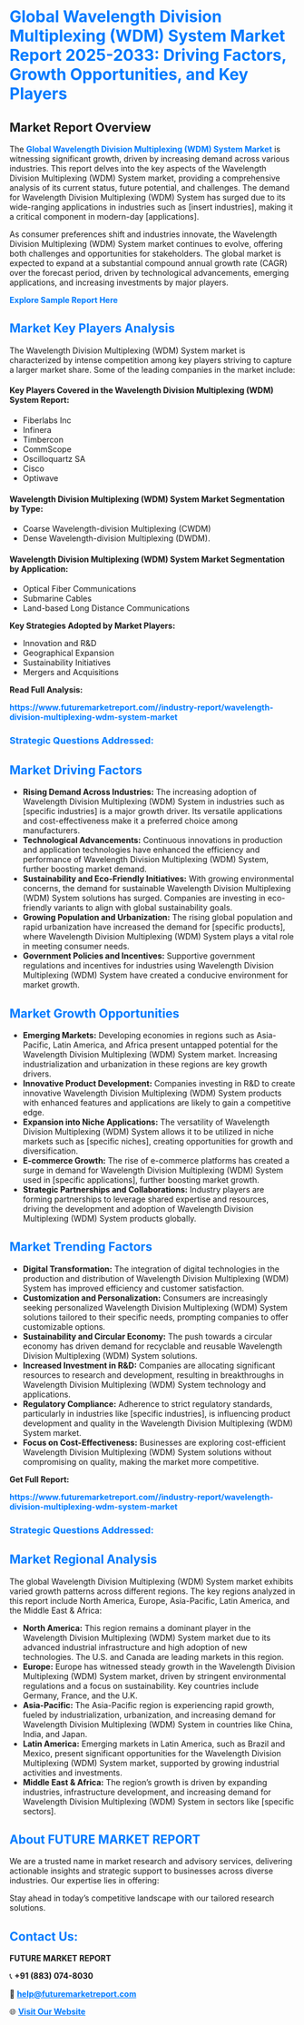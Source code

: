 <h1 style="color: #007BFF;">Global Wavelength Division Multiplexing (WDM) System Market Report 2025-2033: Driving Factors, Growth Opportunities, and Key Players</h1>

<section id="overview">
<h2>Market Report Overview</h2>
<p>The <a href="https://www.futuremarketreport.com//industry-report/wavelength-division-multiplexing-wdm-system-market" style="color: #007BFF; text-decoration: none;"><strong>Global Wavelength Division Multiplexing (WDM) System Market</strong></a> is witnessing significant growth, driven by increasing demand across various industries. This report delves into the key aspects of the Wavelength Division Multiplexing (WDM) System market, providing a comprehensive analysis of its current status, future potential, and challenges. The demand for Wavelength Division Multiplexing (WDM) System has surged due to its wide-ranging applications in industries such as [insert industries], making it a critical component in modern-day [applications].</p>
<p>As consumer preferences shift and industries innovate, the Wavelength Division Multiplexing (WDM) System market continues to evolve, offering both challenges and opportunities for stakeholders. The global market is expected to expand at a substantial compound annual growth rate (CAGR) over the forecast period, driven by technological advancements, emerging applications, and increasing investments by major players.</p>
</section>

<section id="overview">
<p><a href="https://www.futuremarketreport.com//request-sample/reportId=88716" style="color: #007BFF; text-decoration: none;"><strong>Explore Sample Report Here</strong></a></p>
</section>

<section id="key-players">
<h2 style="color: #007BFF;">Market Key Players Analysis</h2>
<p>The Wavelength Division Multiplexing (WDM) System market is characterized by intense competition among key players striving to capture a larger market share. Some of the leading companies in the market include:</p>
<h4>Key Players Covered in the Wavelength Division Multiplexing (WDM) System Report:</h4>
<ul><li>Fiberlabs Inc</li><li>Infinera</li><li>Timbercon</li><li>CommScope</li><li>Oscilloquartz SA</li><li>Cisco</li><li>Optiwave</li></ul>
<h4>Wavelength Division Multiplexing (WDM) System Market Segmentation by Type:</h4>
<ul><li>Coarse Wavelength-division Multiplexing (CWDM)</li><li>Dense Wavelength-division Multiplexing (DWDM).</li></ul>

<h4>Wavelength Division Multiplexing (WDM) System Market Segmentation by Application:</h4>
<ul><li>Optical Fiber Communications</li><li>Submarine Cables</li><li>Land-based Long Distance Communications</li></ul>
<p><strong>Key Strategies Adopted by Market Players:</strong></p>
<ul>
<li>Innovation and R&D</li>
<li>Geographical Expansion</li>
<li>Sustainability Initiatives</li>
<li>Mergers and Acquisitions</li>
</ul>
</section>

<section>
<p><strong>Read Full Analysis: </strong></p><a href="https://www.futuremarketreport.com//industry-report/wavelength-division-multiplexing-wdm-system-market" style="color: #007BFF; text-decoration: none;"><strong>https://www.futuremarketreport.com//industry-report/wavelength-division-multiplexing-wdm-system-market</strong></a>
<h3 style="color: #007BFF;">Strategic Questions Addressed:</h3>
</section>

<section id="driving-factors">
<h2 style="color: #007BFF;">Market Driving Factors</h2>
<ul>
<li><strong>Rising Demand Across Industries:</strong> The increasing adoption of Wavelength Division Multiplexing (WDM) System in industries such as [specific industries] is a major growth driver. Its versatile applications and cost-effectiveness make it a preferred choice among manufacturers.</li>
<li><strong>Technological Advancements:</strong> Continuous innovations in production and application technologies have enhanced the efficiency and performance of Wavelength Division Multiplexing (WDM) System, further boosting market demand.</li>
<li><strong>Sustainability and Eco-Friendly Initiatives:</strong> With growing environmental concerns, the demand for sustainable Wavelength Division Multiplexing (WDM) System solutions has surged. Companies are investing in eco-friendly variants to align with global sustainability goals.</li>
<li><strong>Growing Population and Urbanization:</strong> The rising global population and rapid urbanization have increased the demand for [specific products], where Wavelength Division Multiplexing (WDM) System plays a vital role in meeting consumer needs.</li>
<li><strong>Government Policies and Incentives:</strong> Supportive government regulations and incentives for industries using Wavelength Division Multiplexing (WDM) System have created a conducive environment for market growth.</li>
</ul>
</section>

<section id="growth-opportunities">
<h2 style="color: #007BFF;">Market Growth Opportunities</h2>
<ul>
<li><strong>Emerging Markets:</strong> Developing economies in regions such as Asia-Pacific, Latin America, and Africa present untapped potential for the Wavelength Division Multiplexing (WDM) System market. Increasing industrialization and urbanization in these regions are key growth drivers.</li>
<li><strong>Innovative Product Development:</strong> Companies investing in R&D to create innovative Wavelength Division Multiplexing (WDM) System products with enhanced features and applications are likely to gain a competitive edge.</li>
<li><strong>Expansion into Niche Applications:</strong> The versatility of Wavelength Division Multiplexing (WDM) System allows it to be utilized in niche markets such as [specific niches], creating opportunities for growth and diversification.</li>
<li><strong>E-commerce Growth:</strong> The rise of e-commerce platforms has created a surge in demand for Wavelength Division Multiplexing (WDM) System used in [specific applications], further boosting market growth.</li>
<li><strong>Strategic Partnerships and Collaborations:</strong> Industry players are forming partnerships to leverage shared expertise and resources, driving the development and adoption of Wavelength Division Multiplexing (WDM) System products globally.</li>
</ul>
</section>

<section id="trending-factors">
<h2 style="color: #007BFF;">Market Trending Factors</h2>
<ul>
<li><strong>Digital Transformation:</strong> The integration of digital technologies in the production and distribution of Wavelength Division Multiplexing (WDM) System has improved efficiency and customer satisfaction.</li>
<li><strong>Customization and Personalization:</strong> Consumers are increasingly seeking personalized Wavelength Division Multiplexing (WDM) System solutions tailored to their specific needs, prompting companies to offer customizable options.</li>
<li><strong>Sustainability and Circular Economy:</strong> The push towards a circular economy has driven demand for recyclable and reusable Wavelength Division Multiplexing (WDM) System solutions.</li>
<li><strong>Increased Investment in R&D:</strong> Companies are allocating significant resources to research and development, resulting in breakthroughs in Wavelength Division Multiplexing (WDM) System technology and applications.</li>
<li><strong>Regulatory Compliance:</strong> Adherence to strict regulatory standards, particularly in industries like [specific industries], is influencing product development and quality in the Wavelength Division Multiplexing (WDM) System market.</li>
<li><strong>Focus on Cost-Effectiveness:</strong> Businesses are exploring cost-efficient Wavelength Division Multiplexing (WDM) System solutions without compromising on quality, making the market more competitive.</li>
</ul>
</section>

<section>
<p><strong>Get Full Report: </strong></p><a href="https://www.futuremarketreport.com//industry-report/wavelength-division-multiplexing-wdm-system-market" style="color: #007BFF; text-decoration: none;"><strong>https://www.futuremarketreport.com//industry-report/wavelength-division-multiplexing-wdm-system-market</strong></a>
<h3 style="color: #007BFF;">Strategic Questions Addressed:</h3>
</section>


<section id="regional-analysis">
<h2 style="color: #007BFF;">Market Regional Analysis</h2>
<p>The global Wavelength Division Multiplexing (WDM) System market exhibits varied growth patterns across different regions. The key regions analyzed in this report include North America, Europe, Asia-Pacific, Latin America, and the Middle East & Africa:</p>
<ul>
<li><strong>North America:</strong> This region remains a dominant player in the Wavelength Division Multiplexing (WDM) System market due to its advanced industrial infrastructure and high adoption of new technologies. The U.S. and Canada are leading markets in this region.</li>
<li><strong>Europe:</strong> Europe has witnessed steady growth in the Wavelength Division Multiplexing (WDM) System market, driven by stringent environmental regulations and a focus on sustainability. Key countries include Germany, France, and the U.K.</li>
<li><strong>Asia-Pacific:</strong> The Asia-Pacific region is experiencing rapid growth, fueled by industrialization, urbanization, and increasing demand for Wavelength Division Multiplexing (WDM) System in countries like China, India, and Japan.</li>
<li><strong>Latin America:</strong> Emerging markets in Latin America, such as Brazil and Mexico, present significant opportunities for the Wavelength Division Multiplexing (WDM) System market, supported by growing industrial activities and investments.</li>
<li><strong>Middle East & Africa:</strong> The region’s growth is driven by expanding industries, infrastructure development, and increasing demand for Wavelength Division Multiplexing (WDM) System in sectors like [specific sectors].</li>
</ul>
</section>

<footer>
<h2 style="color: #007BFF;">About FUTURE MARKET REPORT</h2>
<p>We are a trusted name in market research and advisory services, delivering actionable insights and strategic support to businesses across diverse industries. Our expertise lies in offering:</p>

<p>Stay ahead in today’s competitive landscape with our tailored research solutions.</p>

<h2 style="color: #007BFF;">Contact Us:</h2>
<p><strong>FUTURE MARKET REPORT</strong></p>
<p>📞 <strong>+91 (883) 074-8030</strong></p>
<p>📧 <strong><a href="mailto:help@futuremarketreport.com" style="color: #007BFF;">help@futuremarketreport.com</a></strong></p>
<p>🌐 <strong><a href="https://www.futuremarketreport.com/" style="color: #007BFF;">Visit Our Website</a></strong></p>
</footer>